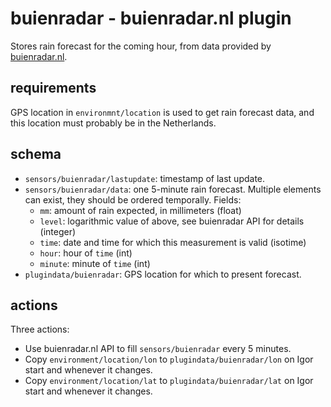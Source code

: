 # buienradar - buienradar.nl plugin

Stores rain forecast for the coming hour, from data provided by [buienradar.nl](http://buienradar.nl).

## requirements

GPS location in `environmnt/location` is used to get rain forecast data, and this location must probably be in the Netherlands.

## schema

* `sensors/buienradar/lastupdate`: timestamp of last update.
* `sensors/buienradar/data`: one 5-minute rain forecast. Multiple elements can exist, they should be ordered temporally. Fields:
	* `mm`: amount of rain expected, in millimeters (float)
	* `level`: logarithmic value of above, see buienradar API for details (integer)
	* `time`: date and time for which this measurement is valid (isotime)
	* `hour`: hour of `time` (int)
	* `minute`: minute of `time` (int)
* `plugindata/buienradar`: GPS location for which to present forecast. 
	
## actions

Three actions:

* Use buienradar.nl API to fill `sensors/buienradar` every 5 minutes.
* Copy `environment/location/lon` to `plugindata/buienradar/lon` on Igor start and whenever it changes.
* Copy `environment/location/lat` to `plugindata/buienradar/lat` on Igor start and whenever it changes.
